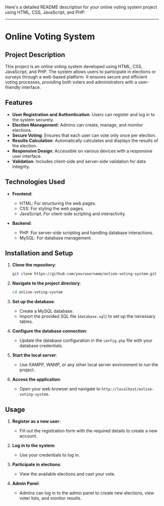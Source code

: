 Here's a detailed README description for your online voting system project using HTML, CSS, JavaScript, and PHP:

---

# Online Voting System

## Project Description

This project is an online voting system developed using HTML, CSS, JavaScript, and PHP. The system allows users to participate in elections or surveys through a web-based platform. It ensures secure and efficient voting processes, providing both voters and administrators with a user-friendly interface.

## Features

- **User Registration and Authentication**: Users can register and log in to the system securely.
- **Election Management**: Admins can create, manage, and monitor elections.
- **Secure Voting**: Ensures that each user can vote only once per election.
- **Results Calculation**: Automatically calculates and displays the results of the election.
- **Responsive Design**: Accessible on various devices with a responsive user interface.
- **Validation**: Includes client-side and server-side validation for data integrity.

## Technologies Used

- **Frontend**:
  - HTML: For structuring the web pages.
  - CSS: For styling the web pages.
  - JavaScript: For client-side scripting and interactivity.

- **Backend**:
  - PHP: For server-side scripting and handling database interactions.
  - MySQL: For database management.

## Installation and Setup

1. **Clone the repository**:
   ```bash
   git clone https://github.com/yourusername/online-voting-system.git
   ```

2. **Navigate to the project directory**:
   ```bash
   cd online-voting-system
   ```

3. **Set up the database**:
   - Create a MySQL database.
   - Import the provided SQL file (`database.sql`) to set up the necessary tables.

4. **Configure the database connection**:
   - Update the database configuration in the `config.php` file with your database credentials.

5. **Start the local server**:
   - Use XAMPP, WAMP, or any other local server environment to run the project.

6. **Access the application**:
   - Open your web browser and navigate to `http://localhost/online-voting-system`.

## Usage

1. **Register as a new user**:
   - Fill out the registration form with the required details to create a new account.

2. **Log in to the system**:
   - Use your credentials to log in.

3. **Participate in elections**:
   - View the available elections and cast your vote.

4. **Admin Panel**:
   - Admins can log in to the admin panel to create new elections, view voter lists, and monitor results.


